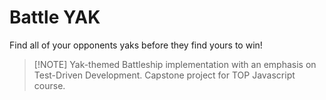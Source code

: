 # Battle YAK

Find all of your opponents yaks before they find yours to win!

> [!NOTE] Yak-themed Battleship implementation with an emphasis on Test-Driven Development. Capstone project for TOP Javascript course.
